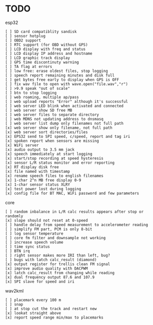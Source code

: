 # TODO

esp32

    [ ] SD card compatiblity sandisk
    [ ] sensor hotplug
    [ ] OBD2 support
    [ ] RTC support (for OBD without GPS)
    [ ] LCD display with freq and status
    [ ] LCD display IP address and hostname
    [ ] LCD graphic track display
    [ ] GPS time discontinuty warning
    [ ] TA flag at errors
    [ ] low free: erase oldest files, stop logging
    [ ] speech report remaining minutes and disk full
    [ ] get bytes free early to display when GPS is OFF
    [ ] fix wav file to open with wave.open("file.wav","r")
    [ ] >9.9 speak "out of scale"
    [ ] btn to stop logging
    [ ] web roaming, multiple ap/pass
    [ ] web upload reports "Error" although it's successful
    [ ] web server LED blink when activated and connected
    [ ] web server show SD free MB
    [ ] web server files to separate directory
    [ ] web MDNS not updating address to dnsmasq
    [ ] web server list dump only filenames not full path
    [x] web server show only filename, not full path
    [x] web server sort directories/files
    [x] EPS32 send to SPI speed, c/speed, report and tag iri
    [x] spoken report when sensors are missing
    [x] WiFi server
    [x] audio output to 3.5 mm jack
    [x] speech immediately at start logging
    [x] start/stop recording at speed hysteresis
    [x] sensor L/R status monitor and error reporting
    [x] RT display disk free
    [x] file named with timestamp
    [x] rename speech files to english filenames
    [x] 1-char 2^n MB free display 0-9
    [x] 1-char sensor status XLRY
    [x] test power lost during logging
    [x] config file for BT MAC, WiFi password and few parameters

core

    [ ] random inbalance in L/R calc results appears after stop or randomly
    [x] slope should not reset at 0-speed
    [ ] handle delay from speed measurement to accelerometer reading
    [ ] simplify FM part, PCM is only 8-bit
    [ ] log sensor temperature
    [ ] core fm filter and downsample not working
    [ ] increase speech volume
    [ ] time sync status
    [ ] BTN irq
    [ ] right sensor makes more IRI than left, bug?
    [ ] bugs with latch calc_result (diamond)
    [x] output register for trellis clean FM signal
    [x] improve audio quality with DACPWM
    [x] latch calc_result from changing while reading
    [x] dual frequency output 87.6 and 107.9
    [x] SPI slave for speed and iri

wav2kml

    [ ] placemark every 100 m
    [ ] snap
    [ ] at stop cut the track and restart new
    [x] lookat straight above
    [x] report speed range min/max to placemarks
